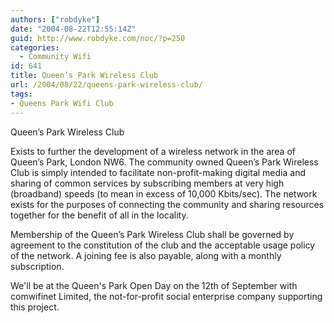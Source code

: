 ```yaml
---
authors: ["robdyke"]
date: "2004-08-22T12:55:14Z"
guid: http://www.robdyke.com/noc/?p=250
categories:
  - Community Wifi
id: 641
title: Queen’s Park Wireless Club
url: /2004/08/22/queens-park-wireless-club/
tags:
- Queens Park Wifi Club
---
```

Queen’s Park Wireless Club

Exists to further the development of a wireless network in the area of Queen’s Park, London NW6. The community owned Queen’s Park Wireless Club is simply intended to facilitate non-profit-making digital media and sharing of common services by subscribing members at very high (broadband) speeds (to mean in excess of 10,000 Kbits/sec). The network exists for the purposes of connecting the community and sharing resources together for the benefit of all in the locality.

Membership of the Queen’s Park Wireless Club shall be governed by agreement to the constitution of the club and the acceptable usage policy of the network. A joining fee is also payable, along with a monthly subscription.

We'll be at the Queen's Park Open Day on the 12th of September with comwifinet Limited, the not-for-profit social enterprise company supporting this project.

<!-- ![](http://www.theglobalvoyage.com/robdyke/comwifinet_lo.jpg) -->
